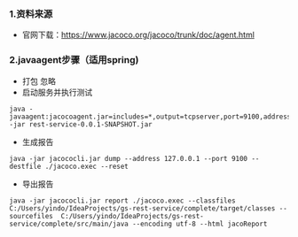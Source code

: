 ### 1.资料来源
- 官网下载：<https://www.jacoco.org/jacoco/trunk/doc/agent.html>
### 2.javaagent步骤（适用spring)
- 打包 忽略
- 启动服务并执行测试 
```
java -javaagent:jacocoagent.jar=includes=*,output=tcpserver,port=9100,address=127.0.0.1 -jar rest-service-0.0.1-SNAPSHOT.jar
```
- 生成报告 
```
java -jar jacococli.jar dump --address 127.0.0.1 --port 9100 --destfile ./jacoco.exec --reset
```
- 导出报告
```
java -jar jacococli.jar report ./jacoco.exec --classfiles C:/Users/yindo/IdeaProjects/gs-rest-service/complete/target/classes --sourcefiles  C:/Users/yindo/IdeaProjects/gs-rest-service/complete/src/main/java --encoding utf-8 --html jacoReport
```
